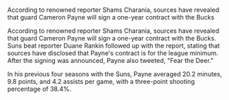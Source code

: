 # 
According to renowned reporter Shams Charania, sources have revealed that guard Cameron Payne will sign a one-year contract with the Bucks 
 
According to renowned reporter Shams Charania, sources have revealed that guard Cameron Payne will sign a one-year contract with the Bucks. Suns beat reporter Duane Rankin followed up with the report, stating that sources have disclosed that Payne's contract is for the league minimum. After the signing was announced, Payne also tweeted, "Fear the Deer."

In his previous four seasons with the Suns, Payne averaged 20.2 minutes, 9.8 points, and 4.2 assists per game, with a three-point shooting percentage of 38.4%.